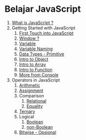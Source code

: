 # Belajar JavaScript

1. [What is JavaScript ?](https://github.com/bashocode/javascript/blob/master/second%20week/js/introduction.md)
1. Getting Started with JavaScript
   1. [First Touch into JavaScript](https://github.com/bashocode/javascript/blob/master/second%20week/js/start.md)
   1. [Window ?](https://github.com/bashocode/javascript/blob/master/second%20week/js/window.md)
   1. [Variable](https://github.com/bashocode/javascript/blob/master/second%20week/js/variable.md)
   1. [Variable Naming](https://github.com/bashocode/javascript/blob/master/second%20week/js/varname.md)
   1. [Data Types - Primitive](https://github.com/bashocode/javascript/blob/master/second%20week/js/valueOfVar.md)
   1. [Intro to Object](https://github.com/bashocode/javascript/blob/master/second%20week/js/basicObject.md)
   1. [Intro to Array](https://github.com/bashocode/javascript/blob/master/second%20week/js/basicArray.md)
   1. [Intro to Function](https://github.com/bashocode/javascript/blob/master/second%20week/js/basicFuntion.md)
   1. [More from Console](https://github.com/bashocode/javascript/blob/master/second%20week/js/console.md)
1. Operators in JavaScript
   1. [Arithmetic](https://github.com/bashocode/javascript/blob/master/second%20week/js/arithmetic.md)
   1. [Assignment](https://github.com/bashocode/javascript/blob/master/second%20week/js/assignment.md)
   1. Comparison
      1. [Relational](https://github.com/bashocode/javascript/blob/master/second%20week/js/comparison.md)
      1. [Equality](https://github.com/bashocode/javascript/blob/master/second%20week/js/equality.md)
   1. [Ternary](https://github.com/bashocode/javascript/blob/master/second%20week/js/ternary.md)
   1. Logical
      1. [Boolean](https://github.com/bashocode/javascript/blob/master/second%20week/js/logical.md)
      1. [non-Boolean](https://github.com/bashocode/javascript/blob/master/second%20week/js/logically.md)
   1. [Bitwise - Opsional](https://github.com/bashocode/javascript/blob/master/second%20week/js/bitwise.md)
